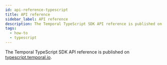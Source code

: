 ```yaml
---
id: api-reference-typescript
title: API reference
sidebar_label: API reference
description: The Temporal TypeScript SDK API reference is published on typescript.temporal.io.
tags:
  - how-to
  - typescript
---
```


The Temporal TypeScript SDK API reference is published on [typescript.temporal.io](https://typescript.temporal.io).
